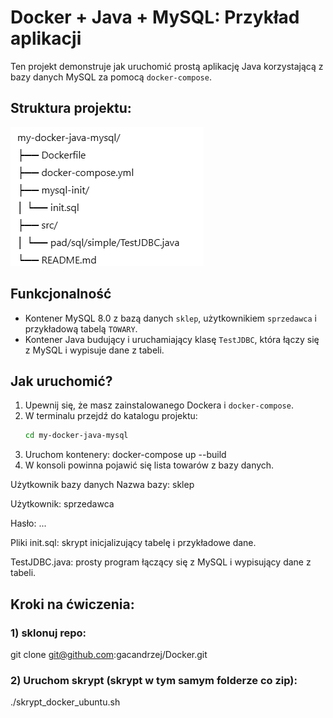 # Docker + Java + MySQL: Przykład aplikacji

Ten projekt demonstruje jak uruchomić prostą aplikację Java korzystającą z bazy danych MySQL za pomocą `docker-compose`.

## Struktura projektu:
![img.png](img.png)

## Funkcjonalność

- Kontener MySQL 8.0 z bazą danych `sklep`, użytkownikiem `sprzedawca` i przykładową tabelą `TOWARY`.
- Kontener Java budujący i uruchamiający klasę `TestJDBC`, która łączy się z MySQL i wypisuje dane z tabeli.

## Jak uruchomić?

1. Upewnij się, że masz zainstalowanego Dockera i `docker-compose`.
2. W terminalu przejdź do katalogu projektu:
   ```bash
   cd my-docker-java-mysql
3. Uruchom kontenery: docker-compose up --build
4. W konsoli powinna pojawić się lista towarów z bazy danych.

Użytkownik bazy danych
Nazwa bazy: sklep

Użytkownik: sprzedawca

Hasło: ...

Pliki
init.sql: skrypt inicjalizujący tabelę i przykładowe dane.

TestJDBC.java: prosty program łączący się z MySQL i wypisujący dane z tabeli.

## Kroki na ćwiczenia:
### 1) sklonuj repo:
git clone git@github.com:gacandrzej/Docker.git
### 2) Uruchom skrypt (skrypt w tym samym folderze co zip):
./skrypt_docker_ubuntu.sh